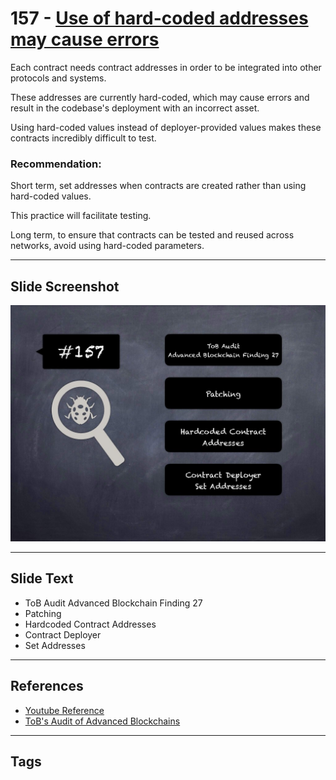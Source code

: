 
# 157 - [Use of hard-coded addresses may cause errors](./Use%20of%20hard-coded%20addresses%20may%20cause%20errors.md)

Each contract needs contract addresses in order to be integrated into other protocols and systems. 

These addresses are currently hard-coded, which may cause errors and result in the codebase's deployment with an incorrect asset. 

Using hard-coded values instead of deployer-provided values makes these contracts incredibly difficult to test.

### Recommendation:
Short term, set addresses when contracts are created rather than using hard-coded values. 

This practice will facilitate testing. 

Long term, to ensure that contracts can be tested and reused across networks, avoid using hard-coded parameters.
___
## Slide Screenshot
![157.jpg](../../images/8.%20Audit%20Findings%20201/157.jpg)
___
## Slide Text
- ToB Audit Advanced Blockchain Finding 27
- Patching
- Hardcoded Contract Addresses
- Contract Deployer
- Set Addresses 
___
## References
- [Youtube Reference](https://youtu.be/zAzNDwu23UI?t=1067)
- [ToB's Audit of Advanced Blockchains](https://github.com/trailofbits/publications/blob/master/reviews/AdvancedBlockchain.pdf)
___
## Tags
